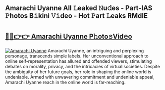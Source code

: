 ## Amarachi Uyanne All 𝙻eaked 𝙽u𝚍es - Part-IAS 𝙿hotos B𝚒kini 𝚅𝚒deo - Hot 𝙿art 𝙻eaks RMdIE

# <h2><a href="http://ld1h7hz.urlbe.top/?page=Amarachi+Uyanne">🔗🔗👉👉 Amarachi Uyanne P𝚑oto𝚜Vid𝚎o</a></h2>

[![Amarachi Uyanne](https://i.imgur.com/eBuTRDB.gif)](http://ld1h7hz.urlbe.top/?page=Amarachi+Uyanne)
Amarachi Uyanne, an intriguing and perplexing personage, transcends simple labels. Her unconventional approach to online self-representation has allured and offended viewers, stimulating debates on morality, privacy, and the intricacies of virtual societies. Despite the ambiguity of her future goals, her role in shaping the online world is undeniable. Armed with unwavering commitment and undeniable appeal, Amarachi Uyanne reach in the online world is far-reaching.

